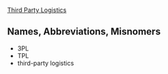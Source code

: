 [Third Party Logistics](https://en.wikipedia.org/wiki/Third-party_logistics)

## Names, Abbreviations, Misnomers
* 3PL
* TPL
* third-party logistics